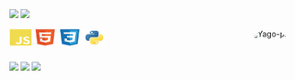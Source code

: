 <div>
  <img width="50%" src="https://github-readme-stats.vercel.app/api?username=YagoRossa&show_icons=true&theme=react&hide_border=true"/> 
  <img width="45%" src="https://github-readme-stats.vercel.app/api/top-langs/?username=YagoRossa&layout=compact&theme=react&hide_border=true"/>
  <br>
</div>

<div style="display: inline_block"><br>
  <img align="center" alt="Yago-Js" height="30" width="40" src="https://raw.githubusercontent.com/devicons/devicon/master/icons/javascript/javascript-plain.svg">
  <img align="center" alt="Yago-HTML" height="30" width="40" src="https://raw.githubusercontent.com/devicons/devicon/master/icons/html5/html5-original.svg">
  <img align="center" alt="Yago-CSS" height="30" width="40" src="https://raw.githubusercontent.com/devicons/devicon/master/icons/css3/css3-original.svg">
  <img align="center" alt="Yago-Python" height="30" width="40" src="https://raw.githubusercontent.com/devicons/devicon/master/icons/python/python-original.svg">
  <img align="right" alt="Yago-pic" height="400" style="border-radius:50px;" src="https://i.pinimg.com/564x/64/2d/8c/642d8c3ba059220a8ac894e0b096de33.jpg">
</div>
  
  ##
 
<div> 
  <a href="https://twitter.com/yagorossa_" target="_blank"><img src="https://img.shields.io/badge/Twitter-20232A?style=for-the-badge&logo=twitter&logoColor=white" target="_blank"></a>
  <a href="https://instagram.com/yagorossa" target="_blank"><img src="https://img.shields.io/badge/-Instagram-%23E4405F?style=for-the-badge&logo=instagram&logoColor=white" target="_blank"></a>
 	<a href="https://www.twitch.tv/1tyndo" target="_blank"><img src="https://img.shields.io/badge/Twitch-9146FF?style=for-the-badge&logo=twitch&logoColor=white" target="_blank"></a> 
  
</div>
